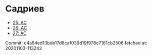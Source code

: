 # Садриев
- [25: AC](25.md)
- [26: AC](26.md)
- [27: AC](27.md)

Commit: c4a54ed13bde17d8caf039d19f978c7161cb2506
 fetched at: 20201103-113242
